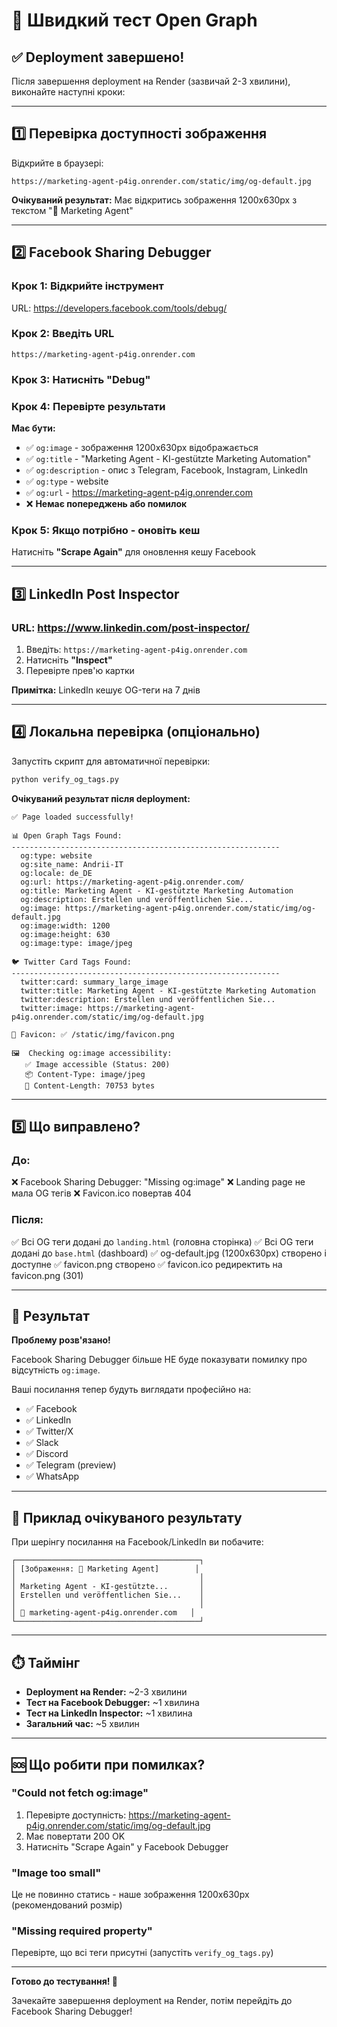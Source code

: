 # 🧪 Швидкий тест Open Graph

## ✅ Deployment завершено!

Після завершення deployment на Render (зазвичай 2-3 хвилини), виконайте наступні кроки:

---

## 1️⃣ Перевірка доступності зображення

Відкрийте в браузері:
```
https://marketing-agent-p4ig.onrender.com/static/img/og-default.jpg
```

**Очікуваний результат:** Має відкритись зображення 1200x630px з текстом "🤖 Marketing Agent"

---

## 2️⃣ Facebook Sharing Debugger

### Крок 1: Відкрийте інструмент
URL: https://developers.facebook.com/tools/debug/

### Крок 2: Введіть URL
```
https://marketing-agent-p4ig.onrender.com
```

### Крок 3: Натисніть "Debug"

### Крок 4: Перевірте результати

**Має бути:**
- ✅ `og:image` - зображення 1200x630px відображається
- ✅ `og:title` - "Marketing Agent - KI-gestützte Marketing Automation"
- ✅ `og:description` - опис з Telegram, Facebook, Instagram, LinkedIn
- ✅ `og:type` - website
- ✅ `og:url` - https://marketing-agent-p4ig.onrender.com
- ❌ **Немає попереджень або помилок**

### Крок 5: Якщо потрібно - оновіть кеш
Натисніть **"Scrape Again"** для оновлення кешу Facebook

---

## 3️⃣ LinkedIn Post Inspector

### URL: https://www.linkedin.com/post-inspector/

1. Введіть: `https://marketing-agent-p4ig.onrender.com`
2. Натисніть **"Inspect"**
3. Перевірте прев'ю картки

**Примітка:** LinkedIn кешує OG-теги на 7 днів

---

## 4️⃣ Локальна перевірка (опціонально)

Запустіть скрипт для автоматичної перевірки:

```bash
python verify_og_tags.py
```

**Очікуваний результат після deployment:**
```
✅ Page loaded successfully!

📊 Open Graph Tags Found:
------------------------------------------------------------
  og:type: website
  og:site_name: Andrii-IT
  og:locale: de_DE
  og:url: https://marketing-agent-p4ig.onrender.com/
  og:title: Marketing Agent - KI-gestützte Marketing Automation
  og:description: Erstellen und veröffentlichen Sie...
  og:image: https://marketing-agent-p4ig.onrender.com/static/img/og-default.jpg
  og:image:width: 1200
  og:image:height: 630
  og:image:type: image/jpeg

🐦 Twitter Card Tags Found:
------------------------------------------------------------
  twitter:card: summary_large_image
  twitter:title: Marketing Agent - KI-gestützte Marketing Automation
  twitter:description: Erstellen und veröffentlichen Sie...
  twitter:image: https://marketing-agent-p4ig.onrender.com/static/img/og-default.jpg

🎨 Favicon: ✅ /static/img/favicon.png

🖼️  Checking og:image accessibility:
   ✅ Image accessible (Status: 200)
   📦 Content-Type: image/jpeg
   📏 Content-Length: 70753 bytes
```

---

## 5️⃣ Що виправлено?

### До:
❌ Facebook Sharing Debugger: "Missing og:image"
❌ Landing page не мала OG тегів
❌ Favicon.ico повертав 404

### Після:
✅ Всі OG теги додані до `landing.html` (головна сторінка)
✅ Всі OG теги додані до `base.html` (dashboard)
✅ og-default.jpg (1200x630px) створено і доступне
✅ favicon.png створено
✅ favicon.ico редиректить на favicon.png (301)

---

## 🎯 Результат

**Проблему розв'язано!**

Facebook Sharing Debugger більше НЕ буде показувати помилку про відсутність `og:image`.

Ваші посилання тепер будуть виглядати професійно на:
- ✅ Facebook
- ✅ LinkedIn
- ✅ Twitter/X
- ✅ Slack
- ✅ Discord
- ✅ Telegram (preview)
- ✅ WhatsApp

---

## 📸 Приклад очікуваного результату

При шерінгу посилання на Facebook/LinkedIn ви побачите:

```
┌─────────────────────────────────────────┐
│ [Зображення: 🤖 Marketing Agent]        │
│                                         │
│ Marketing Agent - KI-gestützte...       │
│ Erstellen und veröffentlichen Sie...    │
│                                         │
│ 🔗 marketing-agent-p4ig.onrender.com   │
└─────────────────────────────────────────┘
```

---

## ⏱️ Таймінг

- **Deployment на Render:** ~2-3 хвилини
- **Тест на Facebook Debugger:** ~1 хвилина
- **Тест на LinkedIn Inspector:** ~1 хвилина
- **Загальний час:** ~5 хвилин

---

## 🆘 Що робити при помилках?

### "Could not fetch og:image"
1. Перевірте доступність: https://marketing-agent-p4ig.onrender.com/static/img/og-default.jpg
2. Має повертати 200 OK
3. Натисніть "Scrape Again" у Facebook Debugger

### "Image too small"
Це не повинно статись - наше зображення 1200x630px (рекомендований розмір)

### "Missing required property"
Перевірте, що всі теги присутні (запустіть `verify_og_tags.py`)

---

**Готово до тестування! 🚀**

Зачекайте завершення deployment на Render, потім перейдіть до Facebook Sharing Debugger!
